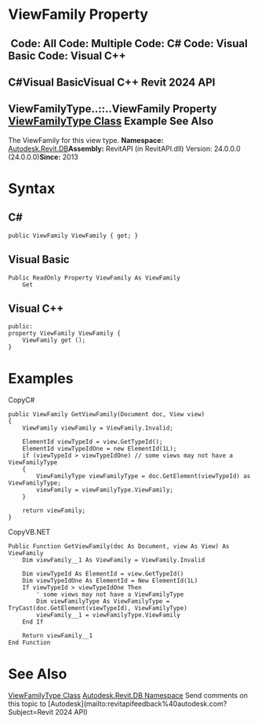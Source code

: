 # ViewFamily Property

﻿
 Code: All Code: Multiple Code: C# Code: Visual Basic Code: Visual C++   
---  
C#Visual BasicVisual C++
Revit 2024 API  
---  
ViewFamilyType..::..ViewFamily Property   
[ViewFamilyType Class](e0edeb6d-1627-3e3f-e386-be182a9dd8cb.md "ViewFamilyType Class") Example See Also  
---  
The ViewFamily for this view type. 
**Namespace:** [Autodesk.Revit.DB](87546ba7-461b-c646-cbb1-2cb8f5bff8b2.md "Autodesk.Revit.DB Namespace")**Assembly:** RevitAPI (in RevitAPI.dll) Version: 24.0.0.0 (24.0.0.0)**Since:** 2013 
# Syntax
C#  
---  
```text
public ViewFamily ViewFamily { get; }
```
  
Visual Basic  
---  
```text
Public ReadOnly Property ViewFamily As ViewFamily
	Get
```
  
Visual C++  
---  
```text
public:
property ViewFamily ViewFamily {
	ViewFamily get ();
}
```
  
# Examples
CopyC#
```text
public ViewFamily GetViewFamily(Document doc, View view)
{
    ViewFamily viewFamily = ViewFamily.Invalid;

    ElementId viewTypeId = view.GetTypeId();
    ElementId viewTypeIdOne = new ElementId(1L);
    if (viewTypeId > viewTypeIdOne) // some views may not have a ViewFamilyType
    {
        ViewFamilyType viewFamilyType = doc.GetElement(viewTypeId) as ViewFamilyType;
        viewFamily = viewFamilyType.ViewFamily;
    }

    return viewFamily;
}
```

CopyVB.NET
```text
Public Function GetViewFamily(doc As Document, view As View) As ViewFamily
    Dim viewFamily__1 As ViewFamily = ViewFamily.Invalid

    Dim viewTypeId As ElementId = view.GetTypeId()
    Dim viewTypeIdOne As ElementId = New ElementId(1L)
    If viewTypeId > viewTypeIdOne Then
        ' some views may not have a ViewFamilyType
        Dim viewFamilyType As ViewFamilyType = TryCast(doc.GetElement(viewTypeId), ViewFamilyType)
        viewFamily__1 = viewFamilyType.ViewFamily
    End If

    Return viewFamily__1
End Function
```

# See Also
[ViewFamilyType Class](e0edeb6d-1627-3e3f-e386-be182a9dd8cb.md "ViewFamilyType Class")
[Autodesk.Revit.DB Namespace](87546ba7-461b-c646-cbb1-2cb8f5bff8b2.md "Autodesk.Revit.DB Namespace")
Send comments on this topic to [Autodesk](mailto:revitapifeedback%40autodesk.com?Subject=Revit 2024 API)